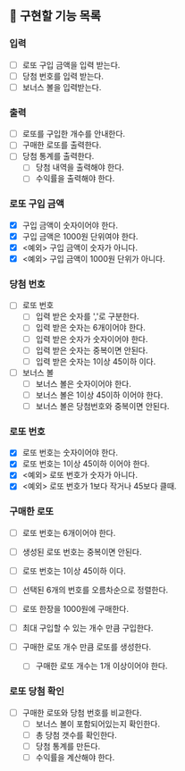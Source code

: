 
## 🎰 구현할 기능 목록

### 입력

- [ ] 로또 구입 금액을 입력 받는다.
- [ ] 당첨 번호를 입력 받는다.
- [ ] 보너스 볼을 입력받는다.

### 출력

- [ ] 로또를 구입한 개수를 안내한다.
- [ ] 구매한 로또를 출력한다.
- [ ] 당첨 통계를 출력한다.
    - [ ] 당첨 내역을 출력해야 한다.
    - [ ] 수익률을 출력해야 한다.

### 로또 구입 금액

- [x] 구입 금액이 숫자이어야 한다.
- [x] 구입 금액은 1000원 단위여야 한다.
- [x] <예외> 구입 금액이 숫자가 아니다.
- [x] <예외> 구입 금액이 1000원 단위가 아니다.

### 당첨 번호
- [ ] 로또 번호
  - [ ] 입력 받은 숫자를 ','로 구분한다.
  - [ ] 입력 받은 숫자는 6개이어야 한다.
  - [ ] 입력 받은 숫자가 숫자이어야 한다.
  - [ ] 입력 받은 숫자는 중복이면 안된다.
  - [ ] 입력 받은 숫자는 1이상 45이하 이다.

- [ ] 보너스 볼
  - [ ] 보너스 볼은 숫자이어야 한다.
  - [ ] 보너스 볼은 1이상 45이하 이어야 한다.
  - [ ] 보너스 볼은 당첨번호와 중복이면 안된다.

### 로또 번호

- [x] 로또 번호는 숫자이어야 한다.
- [x] 로또 번호는 1이상 45이하 이어야 한다.
- [x] <예외> 로또 번호가 숫자가 아니다.
- [x] <예외> 로또 번호가 1보다 작거나 45보다 클때.

### 구매한 로또

- [ ] 로또 번호는 6개이어야 한다.
- [ ] 생성된 로또 번호는 중복이면 안된다.
- [ ] 로또 번호는 1이상 45이하 이다.
- [ ] 선택된 6개의 번호를 오름차순으로 정렬한다.
- [ ] 로또 한장을 1000원에 구매한다.
- [ ] 최대 구입할 수 있는 개수 만큼 구입한다.

- [ ] 구매한 로또 개수 만큼 로또를 생성한다.
    - [ ] 구매한 로또 개수는 1개 이상이어야 한다.

### 로또 당첨 확인

- [ ] 구매한 로또와 당첨 번호를 비교한다.
    - [ ] 보너스 볼이 포함되어있는지 확인한다.
    - [ ] 총 당첨 갯수를 확인한다.
    - [ ] 당첨 통계를 만든다.
    - [ ] 수익률을 계산해야 한다.